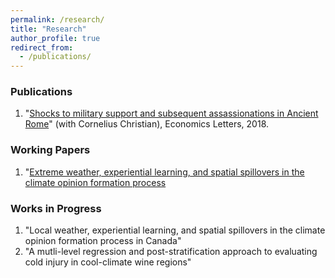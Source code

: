 ```yaml
---
permalink: /research/
title: "Research"
author_profile: true
redirect_from: 
  - /publications/
---
```






 
### Publications

1. "[Shocks to military support and subsequent assassionations in Ancient Rome](https://www.sciencedirect.com/science/article/abs/pii/S0165176518302532)" (with Cornelius Christian), Economics Letters, 2018. 


### Working Papers

1. "[Extreme weather, experiential learning, and spatial spillovers in the climate opinion formation process](https://liamselbourne.github.io/files/US_Climate_Opinion_Extreme_Weather.pdf)


### Works in Progress

1. "Local weather, experiential learning, and spatial spillovers in the climate opinion formation process in Canada"
2. "A mutli-level regression and post-stratification approach to evaluating cold injury in cool-climate wine regions"



